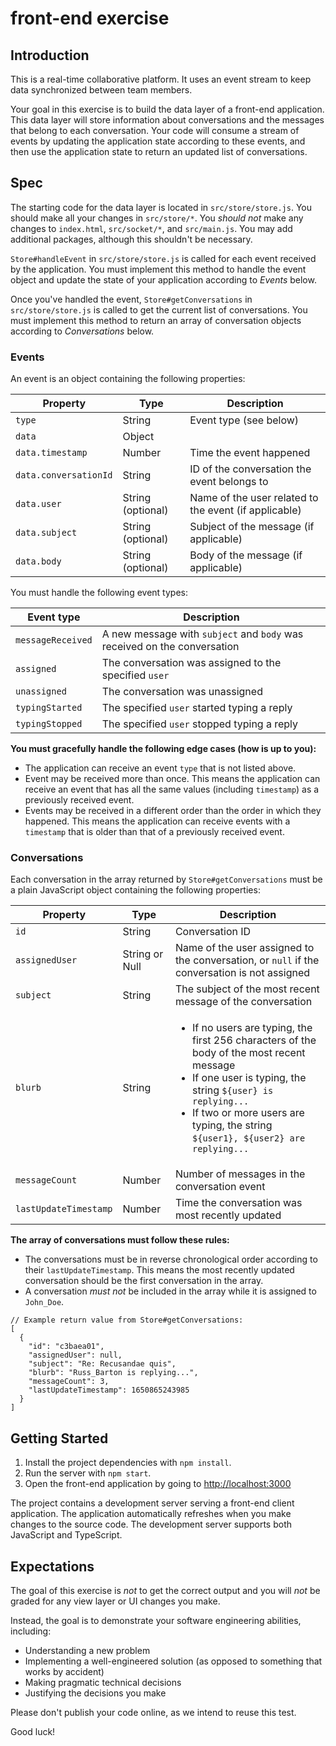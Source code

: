 # front-end exercise

## Introduction

This is a real-time collaborative platform. It uses an event stream to keep data synchronized between team members.

Your goal in this exercise is to build the data layer of a front-end application. This data layer will store information about conversations and the messages that belong to each conversation. Your code will consume a stream of events by updating the application state according to these events, and then use the application state to return an updated list of conversations.

## Spec

The starting code for the data layer is located in `src/store/store.js`. You should make all your changes in `src/store/*`. You _should not_ make any changes to `index.html`, `src/socket/*`, and `src/main.js`. You may add additional packages, although this shouldn't be necessary.

`Store#handleEvent` in `src/store/store.js` is called for each event received by the application. You must implement this method to handle the event object and update the state of your application according to _Events_ below.

Once you've handled the event, `Store#getConversations` in `src/store/store.js` is called to get the current list of conversations. You must implement this method to return an array of conversation objects according to _Conversations_ below.

### Events

An event is an object containing the following properties:

| Property              | Type              | Description                                           |
| --------------------- | ----------------- | ----------------------------------------------------- |
| `type`                | String            | Event type (see below)                                |
| `data`                | Object            |                                                       |
| `data.timestamp`      | Number            | Time the event happened                               |
| `data.conversationId` | String            | ID of the conversation the event belongs to           |
| `data.user`           | String (optional) | Name of the user related to the event (if applicable) |
| `data.subject`        | String (optional) | Subject of the message (if applicable)                |
| `data.body`           | String (optional) | Body of the message (if applicable)                   |

You must handle the following event types:

| Event type        | Description                                                              |
| ----------------- | ------------------------------------------------------------------------ |
| `messageReceived` | A new message with `subject` and `body` was received on the conversation |
| `assigned`        | The conversation was assigned to the specified `user`                    |
| `unassigned`      | The conversation was unassigned                                          |
| `typingStarted`   | The specified `user` started typing a reply                              |
| `typingStopped`   | The specified `user` stopped typing a reply                              |

**You must gracefully handle the following edge cases (how is up to you):**

- The application can receive an event `type` that is not listed above.
- Event may be received more than once. This means the application can receive an event that has all the same values (including `timestamp`) as a previously received event.
- Events may be received in a different order than the order in which they happened. This means the application can receive events with a `timestamp` that is older than that of a previously received event.

### Conversations

Each conversation in the array returned by `Store#getConversations` must be a plain JavaScript object containing the following properties:

| Property              | Type           | Description                                                                                                                                                                                                                                                           |
| --------------------- | -------------- | --------------------------------------------------------------------------------------------------------------------------------------------------------------------------------------------------------------------------------------------------------------------- |
| `id`                  | String         | Conversation ID                                                                                                                                                                                                                                                       |
| `assignedUser`        | String or Null | Name of the user assigned to the conversation, or `null` if the conversation is not assigned                                                                                                                                                                          |
| `subject`             | String         | The subject of the most recent message of the conversation                                                                                                                                                                                                            |
| `blurb`               | String         | <ul><li>If no users are typing, the first 256 characters of the body of the most recent message</li><li>If one user is typing, the string `${user} is replying...`</li><li>If two or more users are typing, the string `${user1}, ${user2} are replying...`</li></ul> |
| `messageCount`        | Number         | Number of messages in the conversation event                                                                                                                                                                                                                          |
| `lastUpdateTimestamp` | Number         | Time the conversation was most recently updated                                                                                                                                                                                                               |

**The array of conversations must follow these rules:**

- The conversations must be in reverse chronological order according to their `lastUpdateTimestamp`. This means the most recently updated conversation should be the first conversation in the array.
- A conversation _must not_ be included in the array while it is assigned to `John_Doe`.

```jsonc
// Example return value from Store#getConversations:
[
  {
    "id": "c3baea01",
    "assignedUser": null,
    "subject": "Re: Recusandae quis",
    "blurb": "Russ_Barton is replying...",
    "messageCount": 3,
    "lastUpdateTimestamp": 1650865243985
  }
]
```

## Getting Started

1. Install the project dependencies with `npm install`.
2. Run the server with `npm start`.
3. Open the front-end application by going to [http://localhost:3000](http://localhost:3000)

The project contains a development server serving a front-end client application. The application automatically refreshes when you make changes to the source code. The development server supports both JavaScript and TypeScript.

## Expectations

The goal of this exercise is _not_ to get the correct output and you will _not_ be graded for any view layer or UI changes you make.

Instead, the goal is to demonstrate your software engineering abilities, including:

- Understanding a new problem
- Implementing a well-engineered solution (as opposed to something that works by accident)
- Making pragmatic technical decisions
- Justifying the decisions you make

Please don't publish your code online, as we intend to reuse this test.

Good luck!
